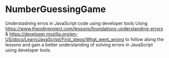 # NumberGuessingGame
Understadning erros in JavaScript code using developer tools
Using https://www.theodinproject.com/lessons/foundations-understanding-errors & https://developer.mozilla.org/en-US/docs/Learn/JavaScript/First_steps/What_went_wrong to follow along the lessons and gain a better understanding of solving errors in JavaScript using developer tools
